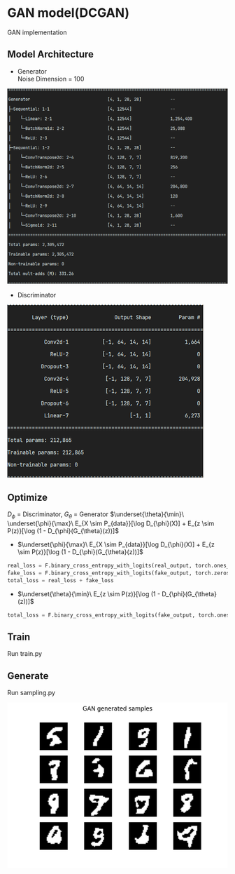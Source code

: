 # GAN model(DCGAN)
GAN implementation

## Model Architecture
* Generator   
Noise Dimension = 100   

![](./assets/generator.png)
* Discriminator

![](./assets/discriminator.png)

## Optimize
$D_{\phi}$ = Discriminator, $G_{\theta}$ = Generator
$\underset{\theta}{\min}\ \underset{\phi}{\max}\ E_{X \sim P_{data}}[\log D_{\phi}(X)] + E_{z \sim P(z)}[\log (1 - D_{\phi}(G_{\theta}(z))]$   
* $\underset{\phi}{\max}\ E_{X \sim P_{data}}[\log D_{\phi}(X)] + E_{z \sim P(z)}[\log (1 - D_{\phi}(G_{\theta}(z))]$   
```python
real_loss = F.binary_cross_entropy_with_logits(real_output, torch.ones_like(real_output))
fake_loss = F.binary_cross_entropy_with_logits(fake_output, torch.zeros_like(fake_output))
total_loss = real_loss + fake_loss
```
* $\underset{\theta}{\min}\ E_{z \sim P(z)}[\log (1 - D_{\phi}(G_{\theta}(z))]$   
```python
total_loss = F.binary_cross_entropy_with_logits(fake_output, torch.ones_like(fake_output))
```

## Train
Run train.py


## Generate
Run sampling.py

![](./assets/GAN_generate.png)